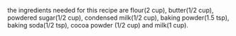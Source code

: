 the ingredients needed for this recipe are
 flour(2 cup), butter(1/2 cup), powdered sugar(1/2 cup), condensed milk(1/2 cup), baking powder(1.5 tsp), baking soda(1/2 tsp), cocoa powder (1/2 cup) and milk(1 cup).